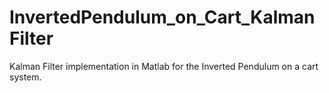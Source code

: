 # InvertedPendulum_on_Cart_KalmanFilter
Kalman Filter implementation in Matlab for the Inverted Pendulum on a cart system.
